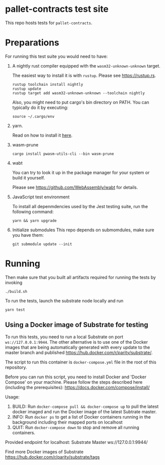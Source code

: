 
# pallet-contracts test site

This repo hosts tests for `pallet-contracts`.

# Preparations

For running this test suite you would need to have:

1. A nightly rust compiler equipped with the `wasm32-unknown-unknown` target.

    The easiest way to install it is with `rustup`. Please see https://rustup.rs.

    ```shell
    rustup toolchain install nightly
    rustup update
    rustup target add wasm32-unknown-unknown --toolchain nightly
    ```

    Also, you might need to put cargo's bin directory on PATH. You can typically do it by executing:

    ```shell
    source ~/.cargo/env
    ```

2. yarn.

    Read on how to install it [here](https://yarnpkg.com/lang/en/docs/install/).


3. wasm-prune

    ```shell
    cargo install pwasm-utils-cli --bin wasm-prune
    ```

4. wabt

    You can try to look it up in the package manager for your system or
    build it yourself.

    Please see https://github.com/WebAssembly/wabt for details.
 
5. JavaScript test environment

    To install all depenmdencies used by the Jest testing suite, run the following command:
    
    ```yarn && yarn upgrade```
    
6. Initialize submodules
    This repo depends on submomdules, make sure you have them:

    ```
    git submodule update --init
    ```

# Running

Then make sure that you built all artifacts required for running the tests by invoking

```
./build.sh
```

To run the tests, launch the substrate node locally and run

```
yarn test
```

## Using a Docker image of Substrate for testing

To run this tests, you need to run a local Substrate on port `ws://127.0.0.1:9944`. The other alternative is to use one of the Docker images that are being automatically generated with every update to the master branch and published https://hub.docker.com/r/parity/substrate/.

The script to run this container is `docker-compose.yml` file in the root of this repository.

Before you can run this script, you need to install Docker and 'Docker Compose' on your machine.
Please follow the steps described here (including the prerequisites): https://docs.docker.com/compose/install/

Usage:
1. BUILD: Run `docker-compose pull && docker-compose up` to pull the latest docker imaged and run the Docker image of the latest Subtrate master.
2. INFO: Run `docker ps` to get a list of Docker containers running in the background including their mapped ports on localhost
3. QUIT: Run `docker-compose down` to stop and remove all running containers.

Provided endpoint for localhost: Substrate Master ws://127.0.0.1:9944/

Find more Docker images of Substrate https://hub.docker.com/r/parity/substrate/tags
